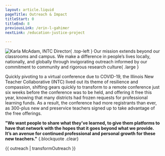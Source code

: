 ```yaml
---
layout: article.liquid
pageTitle: Outreach & Impact
titleStart: 0
titleEnd: 8
previousLink: /erin-l-gahimer
nextLink: /education-justice-project

---
```

![Karla McAdam, INTC Director](/img/karla-mcadam.png){ .top-left } Our mission extends beyond our classrooms and campus. We make a difference in people’s lives locally, nationally, and globally through invigorating outreach informed by our commitment to community and rigorous research culture{ .large }

Quickly pivoting to a virtual conference due to COVID-19, the Illinois New Teacher Collaborative (INTC) lived out its theme of resilience and compassion, shifting gears quickly to transform to a remote conference just six weeks before the conference was to be held, and offering it free this year, knowing that many districts had frozen requests for professional learning funds. As a result, the conference had more registrants than ever, as 300-plus new and preservice teachers signed up to take advantage of the free offerings.

**"We want people to share what they’ve learned, to give them platforms to have that network with the hopes that it goes beyond what we provide. It’s an avenue for continued professional and personal growth for these new teachers."** {.blockquote .clear}

{{ outreach | transformOutreach }}